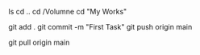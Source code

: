 ls
cd ..
cd /Volumne
cd "My Works"


git add .
git commit -m "First Task"
git push origin main


git pull origin main








